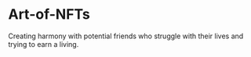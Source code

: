 # Art-of-NFTs
Creating harmony with potential friends who struggle with their lives and trying to earn a living. 
